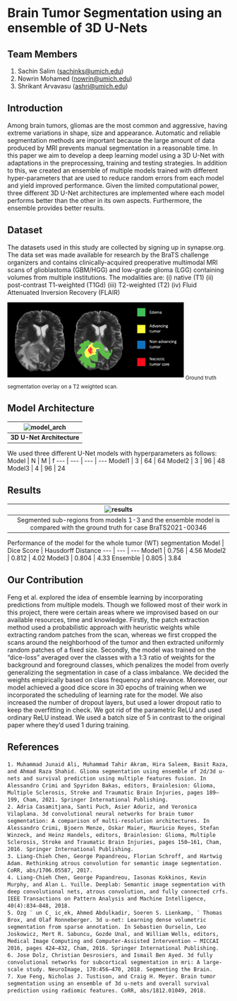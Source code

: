 # Brain Tumor Segmentation using an ensemble of 3D U-Nets

## Team Members
1. Sachin Salim (sachinks@umich.edu)
2. Nowrin Mohamed (nowrin@umich.edu)
3. Shrikant Arvavasu (ashri@umich.edu)

## Introduction
Among brain tumors, gliomas are the most common and aggressive, having extreme variations in shape, size and appearance. Automatic and reliable segmentation methods are important because the large amount of data produced by MRI prevents manual segmentation in a reasonable time. In this paper we aim to develop a deep learning model using a 3D U-Net with adaptations in the preprocessing, training and testing strategies. In addition to this, we created an ensemble of multiple models trained with different hyper-parameters that are used to reduce random errors from each model and yield improved performance. Given the limited computational power, three different 3D U-Net architectures are implemented where each model performs better than the other in its own aspects. Furthermore, the ensemble provides better results.

## Dataset
The datasets used in this study are collected by signing up in synapse.org. The data set was made available for research by the BraTS challenge organizers and contains clinically-acquired preoperative multimodal MRI scans of glioblastoma (GBM/HGG) and low-grade glioma (LGG) containing volumes from multiple institutions. The modalities are:
(i) native (T1)
(ii) post-contrast T1-weighted (T1Gd)
(iii) T2-weighted (T2)
(iv) Fluid Attenuated Inversion Recovery (FLAIR)

<img alt="Example of tumor segmentation overlay on T2" src="images/tumor_segm.png" width='400'>  
<sub>Ground truth segmentation overlay on a T2 weighted scan. </sub> 

## Model Architecture
| ![model_arch](https://user-images.githubusercontent.com/23056099/208560025-5c35ef6c-6825-4242-815b-724748caea6a.png) |
|:--:|
| <b>3D U-Net Architecture</b>|

We used three different U-Net models with hyperparameters as follows:
Model | N | M | f
--- | --- | --- | --- 
Model1 | 3 | 64 | 64
Model2 | 3 | 96 | 48
Model3 | 4 | 96 | 24

## Results
| ![results](https://user-images.githubusercontent.com/23056099/208560765-d577d4f0-20e9-41d3-9ec1-6a89c63222bb.png) |
|:--:|
| Segmented sub-regions from models 1-3 and the ensemble model is compared with the ground truth for case BraTS2021-00346 |

Performance of the model for the whole tumor (WT) segmentation
Model | Dice Score | Hausdorff Distance
--- | --- | --- 
Model1 | 0.756 | 4.56
Model2 | 0.812 | 4.02
Model3 | 0.804 | 4.33
Ensemble | 0.805 | 3.84

## Our Contribution
Feng et al. explored the idea of ensemble learning by incorporating predictions from multiple models. Though we followed most of their work in this project, there were certain areas where we improvised based on our available resources, time and knowledge. Firstly, the patch extraction method used a probabilistic approach with heuristic weights while extracting random patches from the scan, whereas we first cropped the scans around the neighborhood of the tumor and then extracted uniformly random patches of a fixed size. Secondly, the model was trained on the “dice-loss” averaged over the classes with a 1:3 ratio of weights for the background and foreground classes, which penalizes the model from overly generalizing the segmentation in case of a class imbalance. We decided the weights empirically based on class frequency and relevance. Moreover, our model achieved a good dice score in 30 epochs of training when we incorporated the scheduling of learning rate for the model. 
We also increased the number of dropout layers, but used a lower dropout ratio to keep the overfitting in check. We got rid of the parametric ReLU and used ordinary ReLU instead. We used a batch size of 5 in contrast to the original paper where they’d used 1 during training.

## References
```
1. Muhammad Junaid Ali, Muhammad Tahir Akram, Hira Saleem, Basit Raza, and Ahmad Raza Shahid. Glioma segmentation using ensemble of 2d/3d u-nets and survival prediction using multiple features fusion. In Alessandro Crimi and Spyridon Bakas, editors, Brainlesion: Glioma, Multiple Sclerosis, Stroke and Traumatic Brain Injuries, pages 189– 199, Cham, 2021. Springer International Publishing. 
2. Adria Casamitjana, Santi Puch, Asier Aduriz, and Veronica Vilaplana. 3d convolutional neural networks for brain tumor segmentation: A comparison of multi-resolution architectures. In Alessandro Crimi, Bjoern Menze, Oskar Maier, Mauricio Reyes, Stefan Winzeck, and Heinz Handels, editors, Brainlesion: Glioma, Multiple Sclerosis, Stroke and Traumatic Brain Injuries, pages 150–161, Cham, 2016. Springer International Publishing. 
3. Liang-Chieh Chen, George Papandreou, Florian Schroff, and Hartwig Adam. Rethinking atrous convolution for semantic image segmentation. CoRR, abs/1706.05587, 2017. 
4. Liang-Chieh Chen, George Papandreou, Iasonas Kokkinos, Kevin Murphy, and Alan L. Yuille. Deeplab: Semantic image segmentation with deep convolutional nets, atrous convolution, and fully connected crfs. IEEE Transactions on Pattern Analysis and Machine Intelligence, 40(4):834–848, 2018. 
5. Ozg ¨ un C¸ ic¸ek, Ahmed Abdulkadir, Soeren S. Lienkamp, ¨ Thomas Brox, and Olaf Ronneberger. 3d u-net: Learning dense volumetric segmentation from sparse annotation. In Sebastien Ourselin, Leo Joskowicz, Mert R. Sabuncu, Gozde Unal, and William Wells, editors, Medical Image Computing and Computer-Assisted Intervention – MICCAI 2016, pages 424–432, Cham, 2016. Springer International Publishing. 
6. Jose Dolz, Christian Desrosiers, and Ismail Ben Ayed. 3d fully convolutional networks for subcortical segmentation in mri: A large-scale study. NeuroImage, 170:456–470, 2018. Segmenting the Brain. 
7. Xue Feng, Nicholas J. Tustison, and Craig H. Meyer. Brain tumor segmentation using an ensemble of 3d u-nets and overall survival prediction using radiomic features. CoRR, abs/1812.01049, 2018. 
```
